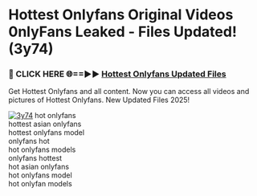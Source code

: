 # Hottest Onlyfans Original Videos 0nlyFans Leaked - Files Updated! (3y74)

<h3>🔴 CLICK HERE 🌐==►► <a href="https://hideuri.com/03YgE1" rel="nofollow">Hottest Onlyfans Updated Files</a></h3>

Get Hottest Onlyfans and all content. Now you can access all videos and pictures of Hottest Onlyfans. New Updated Files 2025!

[![3y74](https://i.imgur.com/NaUBvic.gif)](https://hideuri.com/03YgE1)
hot onlyfans<br>
hottest asian onlyfans<br>
hottest onlyfans model<br>
onlyfans hot<br>
hot onlyfans models<br>
onlyfans hottest<br>
hot asian onlyfans<br>
hot onlyfans model<br>
hot onlyfan models